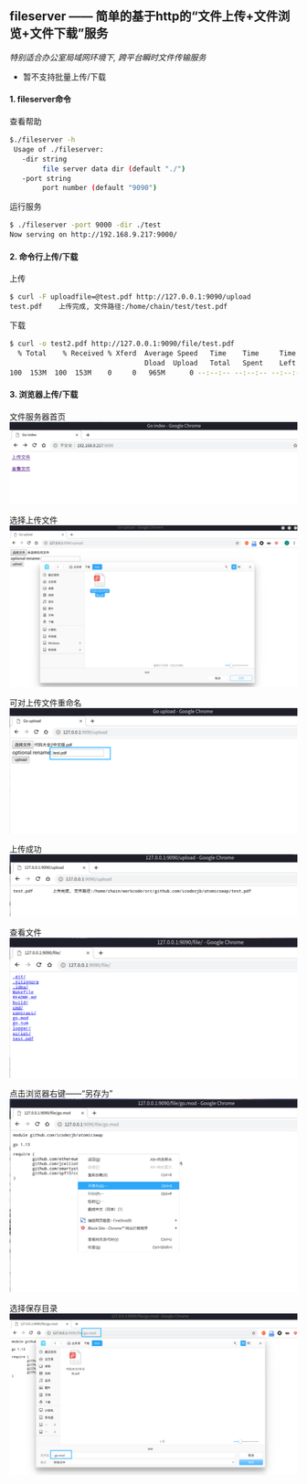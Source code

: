 ## fileserver —— 简单的基于http的“文件上传+文件浏览+文件下载”服务

*特别适合办公室局域网环境下, 跨平台瞬时文件传输服务*
- 暂不支持批量上传/下载


#### 1. fileserver命令

查看帮助
```bash
$./fileserver -h
 Usage of ./fileserver:
   -dir string
     	file server data dir (default "./")
   -port string
     	port number (default "9090")

```

运行服务
```bash
$ ./fileserver -port 9000 -dir ./test
Now serving on http://192.168.9.217:9000/
```


#### 2. 命令行上传/下载

上传
```bash
$ curl -F uploadfile=@test.pdf http://127.0.0.1:9090/upload
test.pdf	上传完成, 文件路径:/home/chain/test/test.pdf
```

下载
```bash
$ curl -o test2.pdf http://127.0.0.1:9090/file/test.pdf
  % Total    % Received % Xferd  Average Speed   Time    Time     Time  Current
                                 Dload  Upload   Total   Spent    Left  Speed
100  153M  100  153M    0     0   965M      0 --:--:-- --:--:-- --:--:--  967M
```


#### 3. 浏览器上传/下载

文件服务器首页
![index](./doc/index.png)

选择上传文件
![upload1](./doc/upload1.png)

可对上传文件重命名
![upload2](./doc/upload2.png)

上传成功
![upload3](./doc/upload3.png)

查看文件
![file1](./doc/file1.png)

点击浏览器右键——“另存为”
![file2](./doc/file2.png)

选择保存目录
![file3](./doc/file3.png)
